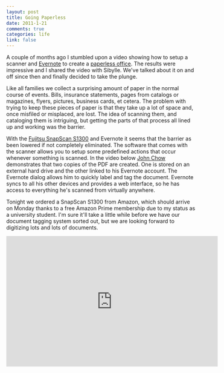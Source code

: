 ```yaml
--- 
layout: post
title: Going Paperless
date: 2011-1-21
comments: true
categories: life
link: false
---
```

A couple of months ago I stumbled upon a video showing how to setup a scanner and <a title="Evernote.com" href="http://evernote.com" target="_blank">Evernote</a> to create a <a title="How to Create A Paperless Office" href="http://www.johnchow.com/how-to-create-a-paperless-office-with-scansnap-and-evernote/" target="_blank">paperless office</a>. The results were impressive and I shared the video with Sibylle. We've talked about it on and off since then and finally decided to take the plunge.

Like all families we collect a surprising amount of paper in the normal course of events. Bills, insurance statements, pages from catalogs or magazines, flyers, pictures, business cards, et cetera. The problem with trying to keep these pieces of paper is that they take up a lot of space and, once misfiled or misplaced, are lost. The idea of scanning them, and cataloging them is intriguing, but getting the parts of that process all lined up and working was the barrier.

With the <a title="Fujitsu SnapScan s1300" href="http://www.amazon.com/gp/product/B003990GMQ?ie=UTF8&amp;tag=zanshinnet&amp;linkCode=as2&amp;camp=1789&amp;creative=390957&amp;creativeASIN=B003990GMQ" target="_blank">Fujitsu SnapScan S1300</a> and Evernote it seems that the barrier as been lowered if not completely eliminated. The software that comes with the scanner allows you to setup some predefined actions that occur whenever something is scanned. In the video below <a title="John Chow" href="http://johnchow.com" target="_blank">John Chow</a> demonstrates that two copies of the PDF are created. One is stored on an external hard drive and the other linked to his Evernote account. The Evernote dialog allows him to quickly label and tag the document. Evernote syncs to all his other devices and provides a web interface, so he has access to everything he's scanned from virtually anywhere.

Tonight we ordered a SnapScan S1300 from Amazon, which should arrive on Monday thanks to a free Amazon Prime membership due to my status as a university student. I'm sure it'll take a little while before we have our document tagging system sorted out, but we are looking forward to digitizing lots and lots of documents.

<iframe title="YouTube video player" class="youtube-player" type="text/html" width="560" height="345" src="http://www.youtube.com/embed/qdPXj3Y-boo?rel=0" frameborder="0" allowFullScreen></iframe>
